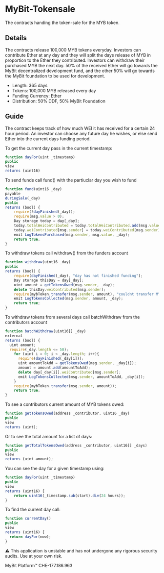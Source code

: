 # MyBit-Tokensale

The contracts handing the token-sale for the MYB token.

## Details
The contracts release 100,000 MYB tokens everyday. Investors can contribute Ether at any day and they will split the days release of MYB in proportion to the Ether they contributed. Investors can withdraw their purchased MYB the next day. 50% of the received Ether will go towards the MyBit decentralized development fund, and the other 50% will go towards the MyBit foundation to be used for development.

* Length: 365 days
* Tokens: 100,000 MYB released every day
* Funding Currency: Ether
* Distribution: 50% DDF, 50% MyBit Foundation

## Guide

The contract keeps track of how much WEI it has received for a certain 24 hour period. An investor can choose any future day he wishes, or else send Ether into the current days funding period.

To get the current day pass in the current timestamp:

```javascript
function dayFor(uint _timestamp)
public
view
returns (uint16)
```

To send funds call fund() with the partiuclar day you wish to fund
```javascript
function fund(uint16 _day)
payable
duringSale(_day)
public
returns (bool) {
    require(!dayFinished(_day));
    require(msg.value > 0);
    Day storage today = day[_day];
    today.totalWeiContributed = today.totalWeiContributed.add(msg.value);
    today.weiContributed[msg.sender] = today.weiContributed[msg.sender].add(msg.value);
    emit LogTokensPurchased(msg.sender, msg.value, _day);
    return true;
}
```

To withdraw tokens call withdraw() from the funders account
```javascript
function withdraw(uint16 _day)
public
returns (bool) {
    require(dayFinished(_day), "day has not finished funding");
    Day storage thisDay = day[_day];
    uint amount = getTokensOwed(msg.sender, _day);
    delete thisDay.weiContributed[msg.sender];
    require(mybToken.transfer(msg.sender, amount), "couldnt transfer MYB to contributor");
    emit LogTokensCollected(msg.sender, amount, _day);
    return true;
}
```

To withdraw tokens from several days call batchWithdraw from the contributors account
```javascript
function batchWithdraw(uint16[] _day)
external
returns (bool) {
  uint amount;
  require(_day.length <= 50);
    for (uint i = 0; i < _day.length; i++){
      require(dayFinished(_day[i]));
      uint amountToAdd = getTokensOwed(msg.sender, _day[i]);
      amount = amount.add(amountToAdd);
      delete day[_day[i]].weiContributed[msg.sender];
      emit LogTokensCollected(msg.sender, amountToAdd, _day[i]);
    }
    require(mybToken.transfer(msg.sender, amount));
    return true;
}
```

To see a contributors current amount of MYB tokens owed:
```javascript
function getTokensOwed(address _contributor, uint16 _day)
public
view
returns (uint);
```

Or to see the total amount for a list of days:
```javascript
function getTotalTokensOwed(address _contributor, uint16[] _days)
public
view
returns (uint amount);
```

You can see the day for a given timestamp using:
```javascript
function dayFor(uint _timestamp)
public
view
returns (uint16) {
    return uint16(_timestamp.sub(start).div(24 hours));
}
```

To find the current day call:
```javascript
function currentDay()
public
view
returns (uint16) {
  return dayFor(now);
}
```


⚠️ This application is unstable and has not undergone any rigorous security audits. Use at your own risk.

 MyBit Platform™ CHE-177.186.963  
